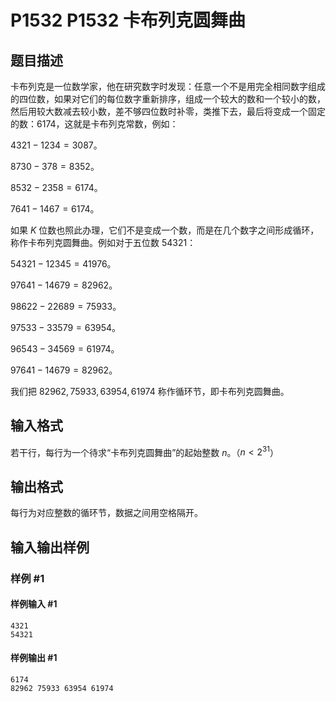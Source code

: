 # P1532 P1532 卡布列克圆舞曲

## 题目描述

卡布列克是一位数学家，他在研究数字时发现：任意一个不是用完全相同数字组成的四位数，如果对它们的每位数字重新排序，组成一个较大的数和一个较小的数，然后用较大数减去较小数，差不够四位数时补零，类推下去，最后将变成一个固定的数：$6174$，这就是卡布列克常数，例如：

$4321-1234=3087$。

$8730-378=8352$。

$8532-2358=6174$。

$7641-1467=6174$。

如果 $K$ 位数也照此办理，它们不是变成一个数，而是在几个数字之间形成循环，称作卡布列克圆舞曲。例如对于五位数 $54321$：

$54321-12345=41976$。

$97641-14679=82962$。

$98622-22689=75933$。

$97533-33579=63954$。

$96543-34569=61974$。

$97641-14679=82962$。

我们把 $82962,75933,63954,61974$ 称作循环节，即卡布列克圆舞曲。

## 输入格式

若干行，每行为一个待求“卡布列克圆舞曲”的起始整数 $n$。（$n<2^{31}$）


## 输出格式

每行为对应整数的循环节，数据之间用空格隔开。


## 输入输出样例

### 样例 #1

#### 样例输入 #1

```
4321
54321
```

#### 样例输出 #1

```
6174
82962 75933 63954 61974
```
